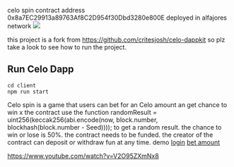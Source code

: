 celo spin contract address 0x8a7EC29913a89763Af8C2D954f30Dbd3280e800E deployed in alfajores network 
![](https://github.com/azizyano/celo-spin/blob/main/client/assets/spinlogo.png)

this project is a fork from https://github.com/critesjosh/celo-dappkit so plz take a look to see how to run the project.
## Run Celo Dapp 

```
cd client 
npm run start
```
Celo spin is a game that users can bet for an Celo amount an get  chance to win x
 the contract use the function randomResult = uint256(keccak256(abi.encode(now, block.number, blockhash(block.number - Seed)))); 
 to get a random result. the chance to win or lose is 50%. the contract needs to be funded. the creator of the contract can deposit or withdraw fun at any time.
demo 
[login](https://github.com/azizyano/celo-spin/blob/main/demo_for_a_celo_dapp%20(1).gif)
[bet amount](https://github.com/azizyano/celo-spin/blob/main/demo_for_a_celo_dapp%20(2).gif)

https://www.youtube.com/watch?v=V2O95ZXmNx8



